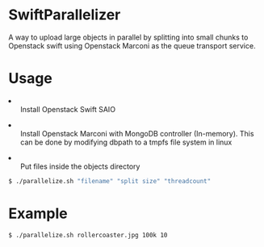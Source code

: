SwiftParallelizer
=================

A way to upload large objects in parallel by splitting into small chunks to Openstack swift using Openstack Marconi as the queue transport service.

Usage
=======

<li>
<ul> Install Openstack Swift SAIO</ul></li>
<li><ul> Install Openstack Marconi with MongoDB controller (In-memory). This can be done by modifying dbpath to a tmpfs file system in linux</ul></li>
<li><ul> Put files inside the objects directory </ul></li>

```bash
$ ./parallelize.sh "filename" "split size" "threadcount"
```

Example
========

```bash
$ ./parallelize.sh rollercoaster.jpg 100k 10
```


